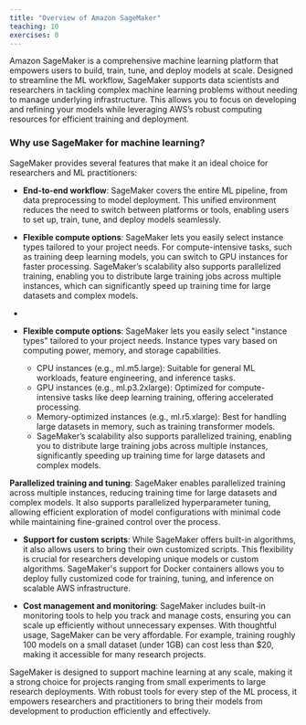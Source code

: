 ```yaml
---
title: "Overview of Amazon SageMaker"
teaching: 10
exercises: 0
---
```


Amazon SageMaker is a comprehensive machine learning platform that empowers users to build, train, tune, and deploy models at scale. Designed to streamline the ML workflow, SageMaker supports data scientists and researchers in tackling complex machine learning problems without needing to manage underlying infrastructure. This allows you to focus on developing and refining your models while leveraging AWS’s robust computing resources for efficient training and deployment.

### Why use SageMaker for machine learning?

SageMaker provides several features that make it an ideal choice for researchers and ML practitioners:

- **End-to-end workflow**: SageMaker covers the entire ML pipeline, from data preprocessing to model deployment. This unified environment reduces the need to switch between platforms or tools, enabling users to set up, train, tune, and deploy models seamlessly.

- **Flexible compute options**: SageMaker lets you easily select instance types tailored to your project needs. For compute-intensive tasks, such as training deep learning models, you can switch to GPU instances for faster processing. SageMaker’s scalability also supports parallelized training, enabling you to distribute large training jobs across multiple instances, which can significantly speed up training time for large datasets and complex models.
- 
- **Flexible compute options**: SageMaker lets you easily select "instance types" tailored to your project needs. Instance types vary based on computing power, memory, and storage capabilities.

    - CPU instances (e.g., ml.m5.large): Suitable for general ML workloads, feature engineering, and inference tasks.
    - GPU instances (e.g., ml.p3.2xlarge): Optimized for compute-intensive tasks like deep learning training, offering accelerated processing.
    - Memory-optimized instances (e.g., ml.r5.xlarge): Best for handling large datasets in memory, such as training transformer models.
    - SageMaker’s scalability also supports parallelized training, enabling you to distribute large training jobs across multiple instances, significantly speeding up training time for large datasets and complex models.

**Parallelized training and tuning**: SageMaker enables parallelized training across multiple instances, reducing training time for large datasets and complex models. It also supports parallelized hyperparameter tuning, allowing efficient exploration of model configurations with minimal code while maintaining fine-grained control over the process.

- **Support for custom scripts**: While SageMaker offers built-in algorithms, it also allows users to bring their own customized scripts. This flexibility is crucial for researchers developing unique models or custom algorithms. SageMaker's support for Docker containers allows you to deploy fully customized code for training, tuning, and inference on scalable AWS infrastructure.

- **Cost management and monitoring**: SageMaker includes built-in monitoring tools to help you track and manage costs, ensuring you can scale up efficiently without unnecessary expenses. With thoughtful usage, SageMaker can be very affordable. For example, training roughly 100 models on a small dataset (under 1GB) can cost less than $20, making it accessible for many research projects.

SageMaker is designed to support machine learning at any scale, making it a strong choice for projects ranging from small experiments to large research deployments. With robust tools for every step of the ML process, it empowers researchers and practitioners to bring their models from development to production efficiently and effectively.
